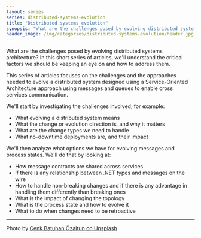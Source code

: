 ```yaml
---
layout: series
series: distributed-systems-evolution
title: "Distributed systems evolution"
synopsis: "What are the challenges posed by evolving distributed systems architecture? In this short series of articles, we'll understand the critical factors we should be keeping an eye on and how to address them."
header_image: /img/categories/distributed-systems-evolution/header.jpg
---
```


What are the challenges posed by evolving distributed systems architecture? In this short series of articles, we'll understand the critical factors we should be keeping an eye on and how to address them.

This series of articles focuses on the challenges and the approaches needed to evolve a distributed system designed using a Service-Oriented Architecture approach using messages and queues to enable cross services communication.

We'll start by investigating the challenges involved, for example:

- What evolving a distributed system means
- What the change or evolution direction is, and why it matters
- What are the change types we need to handle
- What no-downtime deployments are, and their impact

We'll then analyze what options we have for evolving messages and process states. We'll do that by looking at:

- How message contracts are shared across services
- If there is any relationship between .NET types and messages on the wire
- How to handle non-breaking changes and if there is any advantage in handling them differently than breaking ones
- What is the impact of changing the topology
- What is the process state and how to evolve it
- What to do when changes need to be retroactive

---

Photo by [Cenk Batuhan Özaltun on Unsplash](https://unsplash.com/photos/nxL2hbI9zSA?utm_source=unsplash&utm_medium=referral&utm_content=creditShareLink)
